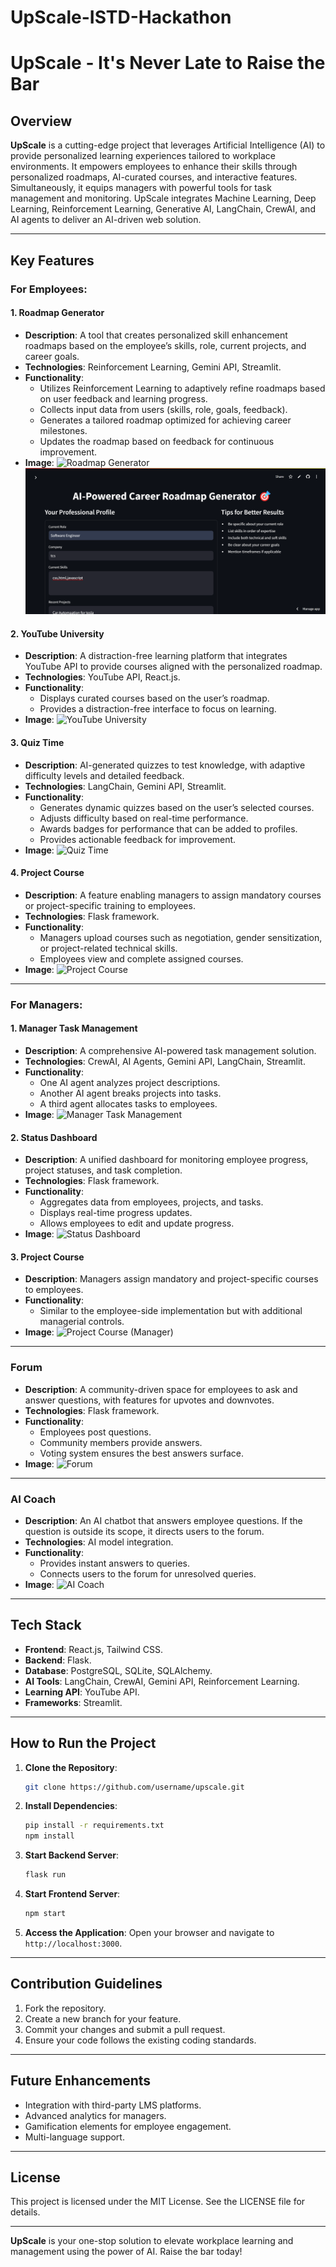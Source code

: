# UpScale-ISTD-Hackathon

# UpScale - It's Never Late to Raise the Bar

## Overview

**UpScale** is a cutting-edge project that leverages Artificial Intelligence (AI) to provide personalized learning experiences tailored to workplace environments. It empowers employees to enhance their skills through personalized roadmaps, AI-curated courses, and interactive features. Simultaneously, it equips managers with powerful tools for task management and monitoring. UpScale integrates Machine Learning, Deep Learning, Reinforcement Learning, Generative AI, LangChain, CrewAI, and AI agents to deliver an AI-driven web solution.

---

## Key Features

### For Employees:

#### 1. Roadmap Generator
- **Description**: A tool that creates personalized skill enhancement roadmaps based on the employee’s skills, role, current projects, and career goals.
- **Technologies**: Reinforcement Learning, Gemini API, Streamlit.
- **Functionality**:
  - Utilizes Reinforcement Learning to adaptively refine roadmaps based on user feedback and learning progress.
  - Collects input data from users (skills, role, goals, feedback).
  - Generates a tailored roadmap optimized for achieving career milestones.
  - Updates the roadmap based on feedback for continuous improvement.
- **Image**:
  ![Roadmap Generator](path/to/image1.png)
  <img src="img/Roadmap Generator 1.png" />

#### 2. YouTube University
- **Description**: A distraction-free learning platform that integrates YouTube API to provide courses aligned with the personalized roadmap.
- **Technologies**: YouTube API, React.js.
- **Functionality**:
  - Displays curated courses based on the user’s roadmap.
  - Provides a distraction-free interface to focus on learning.
- **Image**:
  ![YouTube University](path/to/image2.png)

#### 3. Quiz Time
- **Description**: AI-generated quizzes to test knowledge, with adaptive difficulty levels and detailed feedback.
- **Technologies**: LangChain, Gemini API, Streamlit.
- **Functionality**:
  - Generates dynamic quizzes based on the user’s selected courses.
  - Adjusts difficulty based on real-time performance.
  - Awards badges for performance that can be added to profiles.
  - Provides actionable feedback for improvement.
- **Image**:
  ![Quiz Time](path/to/image3.png)

#### 4. Project Course
- **Description**: A feature enabling managers to assign mandatory courses or project-specific training to employees.
- **Technologies**: Flask framework.
- **Functionality**:
  - Managers upload courses such as negotiation, gender sensitization, or project-related technical skills.
  - Employees view and complete assigned courses.
- **Image**:
  ![Project Course](path/to/image4.png)

---

### For Managers:

#### 1. Manager Task Management
- **Description**: A comprehensive AI-powered task management solution.
- **Technologies**: CrewAI, AI Agents, Gemini API, LangChain, Streamlit.
- **Functionality**:
  - One AI agent analyzes project descriptions.
  - Another AI agent breaks projects into tasks.
  - A third agent allocates tasks to employees.
- **Image**:
  ![Manager Task Management](path/to/image5.png)

#### 2. Status Dashboard
- **Description**: A unified dashboard for monitoring employee progress, project statuses, and task completion.
- **Technologies**: Flask framework.
- **Functionality**:
  - Aggregates data from employees, projects, and tasks.
  - Displays real-time progress updates.
  - Allows employees to edit and update progress.
- **Image**:
  ![Status Dashboard](path/to/image6.png)

#### 3. Project Course
- **Description**: Managers assign mandatory and project-specific courses to employees.
- **Functionality**:
  - Similar to the employee-side implementation but with additional managerial controls.
- **Image**:
  ![Project Course (Manager)](path/to/image7.png)

---

### Forum
- **Description**: A community-driven space for employees to ask and answer questions, with features for upvotes and downvotes.
- **Technologies**: Flask framework.
- **Functionality**:
  - Employees post questions.
  - Community members provide answers.
  - Voting system ensures the best answers surface.
- **Image**:
  ![Forum](path/to/image8.png)

---

### AI Coach
- **Description**: An AI chatbot that answers employee questions. If the question is outside its scope, it directs users to the forum.
- **Technologies**: AI model integration.
- **Functionality**:
  - Provides instant answers to queries.
  - Connects users to the forum for unresolved queries.
- **Image**:
  ![AI Coach](path/to/image9.png)

---

## Tech Stack

- **Frontend**: React.js, Tailwind CSS.
- **Backend**: Flask.
- **Database**: PostgreSQL, SQLite, SQLAlchemy.
- **AI Tools**: LangChain, CrewAI, Gemini API, Reinforcement Learning.
- **Learning API**: YouTube API.
- **Frameworks**: Streamlit.

---

## How to Run the Project

1. **Clone the Repository**:
   ```bash
   git clone https://github.com/username/upscale.git
   ```
2. **Install Dependencies**:
   ```bash
   pip install -r requirements.txt
   npm install
   ```
3. **Start Backend Server**:
   ```bash
   flask run
   ```
4. **Start Frontend Server**:
   ```bash
   npm start
   ```
5. **Access the Application**:
   Open your browser and navigate to `http://localhost:3000`.

---

## Contribution Guidelines

1. Fork the repository.
2. Create a new branch for your feature.
3. Commit your changes and submit a pull request.
4. Ensure your code follows the existing coding standards.

---

## Future Enhancements

- Integration with third-party LMS platforms.
- Advanced analytics for managers.
- Gamification elements for employee engagement.
- Multi-language support.

---

## License

This project is licensed under the MIT License. See the LICENSE file for details.

---

**UpScale** is your one-stop solution to elevate workplace learning and management using the power of AI. Raise the bar today!

